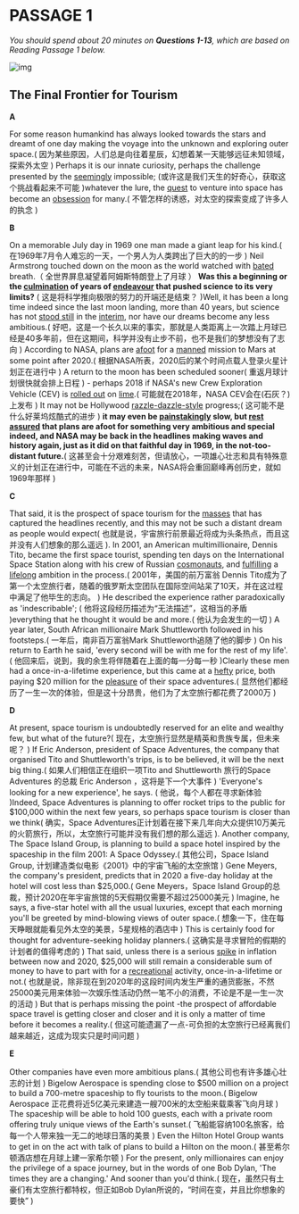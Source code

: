 # PASSAGE 1

*You should spend about 20 minutes on **Questions 1-13**, which are based on Reading Passage 1 below.*

![img](https://iotcdn.oss-ap-southeast-1.aliyuncs.com/2020-11/The%20Final%20Frontier%20For%20Tourism.jpg)

## The Final Frontier for Tourism

**A**

For some reason humankind has always looked towards the stars and dreamt of one day making the voyage into the unknown and exploring outer space.( 因为某些原因，人们总是向往着星辰，幻想着某一天能够远征未知领域，探索外太空 ) Perhaps it is our innate curiosity, perhaps the challenge presented by the <u>seemingly</u> impossible; (或许这是我们天生的好奇心，获取这个挑战看起来不可能  )whatever the lure, the <u>quest</u> to venture into space has become an <u>obsession</u> for many.( 不管怎样的诱惑，对太空的探索变成了许多人的执念  )

**B**

On a memorable July day in 1969 one man made a giant leap for his kind.( 在1969年7月令人难忘的一天，一个男人为人类跨出了巨大的的一步 ) Neil Armstrong touched down on the moon as the world watched with <u>bated</u> breath.（ 全世界屏息凝望着阿姆斯特朗登上了月球 ） **Was this a beginning or the <u>culmination</u> of years of <u>endeavour</u> that pushed science to its very limits?** ( 这是将科学推向极限的努力的开端还是结束？ )Well, it has been a long time indeed since the last moon landing, more than 40 years, but science has not <u>stood still</u> in the <u>interim</u>, nor have our dreams become any less ambitious.( 好吧，这是一个长久以来的事实，那就是人类距离上一次踏上月球已经是40多年前，但在这期间，科学并没有止步不前，也不是我们的梦想没有了志向 ) According to NASA, plans are <u>afoot</u> for a <u>manned</u> mission to Mars at some point after 2020.( 根据NASA所表，2020后的某个时间点载人登录火星计划正在进行中 ) A return to the moon has been scheduled sooner( 重返月球计划很快就会排上日程 ) - perhaps 2018 if NASA's new Crew Exploration Vehicle (CEV) is <u>rolled out</u> on <u>lime</u>.( 可能就在2018年，NASA CEV会在(石灰？)上发布 ) It may not be Hollywood <u>razzle-dazzle-style</u> progress;( 这可能不是什么好莱坞炫酷式的进步 ) **it may even be <u>painstakingly</u> slow, but <u>rest assured</u> that plans are afoot for something very ambitious and special indeed, and NASA may be back in the headlines making waves and history again, just as it did on that faithful day in 1969, in the not-too-distant future.**( 这甚至会十分艰难刻苦，但请放心，一项雄心壮志和具有特殊意义的计划正在进行中，可能在不远的未来，NASA将会重回巅峰再创历史，就如1969年那样 )

**C**

That said, it is the prospect of space tourism for the <u>masses</u> that has captured the headlines recently, and this may not be such a distant dream as people would expect( 也就是说，宇宙旅行前景最近将成为头条热点，而且这并没有人们想象的那么遥远 ). In 2001, an American multimillionaire, Dennis Tito, became the first space tourist, spending ten days on the International Space Station along with his crew of Russian <u>cosmonauts</u>, and <u>fulfilling</u> a <u>lifelong</u> ambition in the process.( 2001年，美国的前万富翁 Dennis Tito成为了第一个太空旅行者，随着的俄罗斯太空团队在国际空间站呆了10天，并在这过程中满足了他毕生的志向。 ) He described the experience rather paradoxically as 'indescribable'; ( 他将这段经历描述为“无法描述”，这相当的矛盾 )everything that he thought it would be and more.( 他认为会发生的一切 ) A year later, South African millionaire Mark Shuttleworth followed in his footsteps.( 一年后，南非百万富翁Mark Shuttleworth追随了他的脚步 ) On his return to Earth he said, 'every second will be with me for the rest of my life'. ( 他回来后，说到，我的余生将伴随着在上面的每一分每一秒 )Clearly these men had a once-in-a-lifetime experience, but this came at a <u>hefty</u> price, both paying $20 million for the <u>pleasure</u> of their space adventures.( 显然他们都经历了一生一次的体验，但是这十分昂贵，他们为了太空旅行都花费了2000万 )

**D**

At present, space tourism is undoubtedly reserved for an elite and wealthy few, but what of the future?( 现在，太空旅行显然是精英和贵族专属，但未来呢？ ) If Eric Anderson, president of Space Adventures, the company that organised Tito and Shuttleworth's trips, is to be believed, it will be the next big thing.( 如果人们相信正在组织一项Tito and Shuttleworth 旅行的Space Adventures 的总裁 Eric Anderson ，这将是下一个大事件 ) 'Everyone's looking for a new experience', he says. ( 他说，每个人都在寻求新体验 )Indeed, Space Adventures is planning to offer rocket trips to the public for $100,000 within the next few years, so perhaps space tourism is closer than we think( 确实，Space Adventures正计划着在接下来几年向大众提供10万美元的火箭旅行，所以，太空旅行可能并没有我们想的那么遥远 ). Another company, The Space Island Group, is planning to build a space hotel inspired by the spaceship in the film 2001: A Space Odyssey.( 其他公司，Space Island Group, 计划建造类似电影《2001》中的宇宙飞船的太空旅馆 ) Gene Meyers, the company's president, predicts that in 2020 a five-day holiday at the hotel will cost less than $25,000.( Gene Meyers，Space Island Group的总裁，预计2020在年宇宙旅馆的5天假期仅需要不超过25000美元 ) Imagine, he says, a five-star hotel with all the usual luxuries, except that each morning you'll be greeted by mind-blowing views of outer space.( 想象一下，住在每天睁眼就能看见外太空的美景，5星规格的酒店中 ) This is certainly food for thought for adventure-seeking holiday planners.( 这确实是寻求冒险的假期的计划者的值得考虑的 ) That said, unless there is a serious <u>spike</u> in inflation between now and 2020, $25,000 will still remain a considerable sum of money to have to part with for a <u>recreational</u> activity, once-in-a-lifetime or not.( 也就是说，除非现在到2020年的这段时间内发生严重的通货膨胀，不然25000美元用来体验一次娱乐性活动仍然一笔不小的消费，不论是不是一生一次的活动 ) But that is perhaps missing the point -the prospect of affordable space travel is getting closer and closer and it is only a matter of time before it becomes a reality.( 但这可能遗漏了一点-可负担的太空旅行已经离我们越来越近，这成为现实只是时间问题 )

**E**

Other companies have even more ambitious plans.( 其他公司也有许多雄心壮志的计划 ) Bigelow Aerospace is spending close to $500 million on a project to build a 700-metre spaceship to fly tourists to the moon.( Bigelow Aerospace 正花费将近5亿美元来建造一艘700米的太空船来载乘客飞向月球 ) The spaceship will be able to hold 100 guests, each with a private room offering truly unique views of the Earth's sunset.( 飞船能容纳100名旅客，给每一个人带来独一无二的地球日落的美景 ) Even the Hilton Hotel Group wants to get in on the act with talk of plans to build a Hilton on the moon.( 甚至希尔顿酒店想在月球上建一家希尔顿 ) For the present, only millionaires can enjoy the privilege of a space journey, but in the words of one Bob Dylan, 'The times they are a changing.' And sooner than you'd think.( 现在，虽然只有土豪们有太空旅行都特权，但正如Bob Dylan所说的，“时间在变，并且比你想象的要快” )